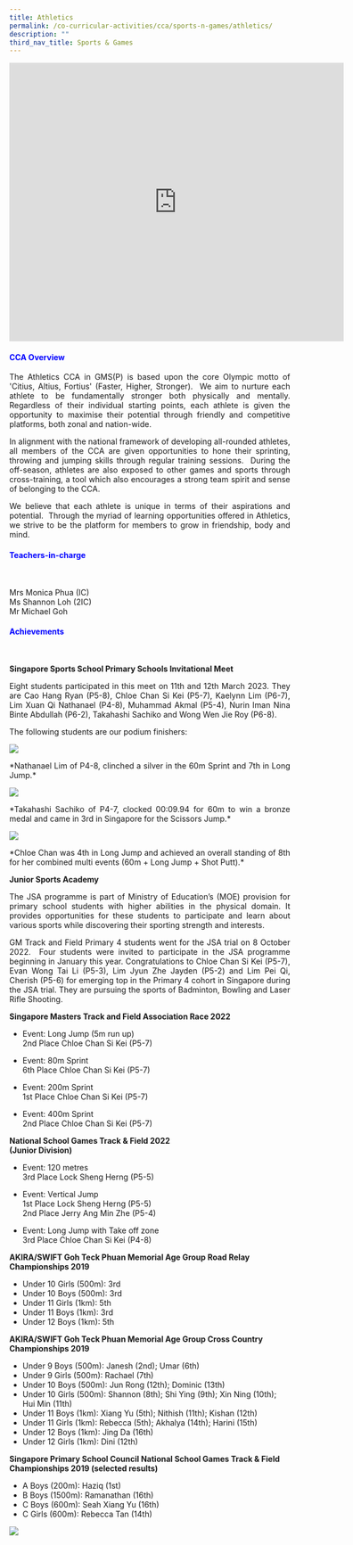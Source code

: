 ```yaml
---
title: Athletics
permalink: /co-curricular-activities/cca/sports-n-games/athletics/
description: ""
third_nav_title: Sports & Games
---
```

<iframe allowfullscreen="true" height="500" width="600" frameborder="0" src="https://docs.google.com/presentation/d/e/2PACX-1vQ3Y39B-_Y7XMFtfiizuhKd3APCmSFrE0um-MQhi9VL4axv5ZmtNfdx67iJ52bSSfvNu2iL3r_9-B5b/embed?start=false&amp;loop=true&amp;delayms=10000"></iframe>

<h4 style="color:blue;">CCA Overview </h4>

<p style="text-align: justify;">The Athletics CCA in GMS(P) is based upon the core Olympic motto of 'Citius, Altius, Fortius' (Faster, Higher, Stronger).&nbsp; We aim to nurture each athlete to be fundamentally stronger both physically and mentally. Regardless of their individual starting points, each athlete is given the opportunity to maximise their potential through friendly and competitive platforms, both zonal and nation-wide.

</p><p style="text-align: justify;">In alignment with the national framework of developing all-rounded athletes, all members of the CCA are given opportunities to hone their sprinting, throwing and jumping skills through regular training sessions.&nbsp; During the off-season, athletes are also exposed to other games and sports through cross-training, a tool which also encourages a strong team spirit and sense of belonging to the CCA.

</p><p style="text-align: justify;">We believe that each athlete is unique in terms of their aspirations and potential.&nbsp; Through the myriad of learning opportunities offered in Athletics, we strive to be the platform for members to grow in friendship, body and mind.<br></p>

<h4 style="color:blue;">Teachers-in-charge</h4> <br>

Mrs Monica Phua (IC)<br>
Ms Shannon Loh (2IC)&nbsp;<br>
Mr Michael Goh<br>

<h4 style="color:blue;">Achievements</h4>  <br>
	
<b>Singapore Sports School Primary Schools Invitational Meet</b><br>
<p></p><p style="text-align: justify;">Eight students participated in this meet on 11th and 12th March 2023. They are Cao Hang Ryan (P5-8), Chloe Chan Si Kei (P5-7), Kaelynn Lim (P6-7), Lim Xuan Qi Nathanael (P4-8), Muhammad Akmal (P5-4), Nurin Iman Nina Binte Abdullah (P6-2), Takahashi Sachiko and Wong Wen Jie Roy (P6-8).<br>
	
The following students are our podium finishers:</p>
![](/images/Nathaniel.png)
<p></p><p style="text-align: justify;">*Nathanael Lim of P4-8, clinched a silver in the 60m Sprint and 7th in Long Jump.*</p>
	
![](/images/Sachiko.png)
<p></p><p style="text-align: justify;">*Takahashi Sachiko of P4-7, clocked&nbsp;00:09.94 for 60m to win a bronze medal and came in 3rd in Singapore for the Scissors Jump.*</p>
	
![](/images/Chloe.png)
<p></p><p style="text-align: justify;">*Chloe Chan was 4th in Long Jump and achieved an overall standing of 8th for her combined multi events (60m + Long Jump + Shot Putt).*
	
<b>Junior Sports Academy</b>
</p><p style="text-align: justify;">The JSA programme is part of Ministry of Education’s (MOE) provision for primary school students with higher abilities in the physical domain. It provides opportunities for these students to participate and learn about various sports while discovering their sporting strength and interests.

</p><p style="text-align: justify;">GM Track and Field Primary 4 students went for the JSA trial on 8 October 2022.&nbsp; Four students were invited to participate in the JSA programme beginning in January this year. Congratulations to Chloe Chan Si Kei (P5-7), Evan Wong Tai Li (P5-3), Lim Jyun Zhe Jayden (P5-2) and Lim Pei Qi, Cherish (P5-6) for emerging top in the Primary 4 cohort in Singapore during the JSA trial. They are pursuing the sports of Badminton, Bowling and Laser Rifle Shooting.<br>

<b>Singapore Masters Track and Field Association Race 2022</b>  <br>
* Event: Long Jump (5m run up)<br>
	2nd Place Chloe Chan Si Kei (P5-7)

* Event: 80m Sprint<br>
	6th Place Chloe Chan Si Kei (P5-7)

* Event: 200m Sprint<br>
	1st Place Chloe Chan Si Kei (P5-7)

* Event: 400m Sprint<br>
	2nd Place&nbsp;Chloe Chan Si Kei (P5-7)<br>
	
<b>National School Games Track &amp; Field 2022</b> <br>
<b>(Junior Division)</b><br>
* Event:&nbsp;120 metres <br>
	3rd Place&nbsp;Lock Sheng Herng (P5-5)&nbsp;  
  
* Event:&nbsp;Vertical Jump <br>
	1st Place&nbsp;Lock Sheng Herng (P5-5)&nbsp;<br>
	2nd Place&nbsp;Jerry Ang Min Zhe (P5-4)  
  
* Event:&nbsp;Long Jump with Take off zone <br>
	3rd Place Chloe Chan Si Kei (P4-8)

<b>AKIRA/SWIFT Goh Teck Phuan Memorial Age Group Road Relay Championships 2019</b>
* Under 10 Girls (500m): 3rd
* Under 10 Boys (500m): 3rd
* Under 11 Girls (1km): 5th
* Under 11 Boys (1km): 3rd
* Under 12 Boys (1km): 5th

<b>AKIRA/SWIFT Goh Teck Phuan Memorial Age Group Cross Country Championships 2019</b>
* Under 9 Boys (500m): Janesh (2nd); Umar (6th)
* Under 9 Girls (500m): Rachael (7th)
* Under 10 Boys (500m): Jun Rong (12th); Dominic (13th)
* Under 10 Girls (500m): Shannon (8th); Shi Ying (9th); Xin Ning (10th); Hui Min (11th)
* Under 11 Boys (1km): Xiang Yu (5th); Nithish (11th); Kishan (12th)
* Under 11 Girls (1km): Rebecca (5th); Akhalya (14th); Harini (15th)
* Under 12 Boys (1km): Jing Da (16th)
* Under 12 Girls (1km): Dini (12th)

<b>Singapore Primary School Council National School Games Track &amp; Field Championships 2019 (selected results)</b>
* A Boys (200m): Haziq (1st)&nbsp;
* B Boys (1500m): Ramanathan (16th)
* C Boys (600m): Seah Xiang Yu (16th)
* C Girls (600m): Rebecca Tan (14th)</p>
	
![](/images/Athletics%20Team%20Photo.jpeg)